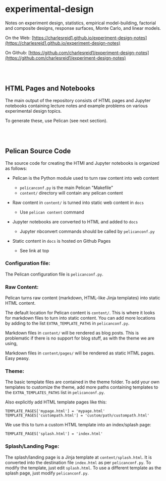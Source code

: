 # experimental-design

Notes on experiment design, statistics, empirical model-building, factorial and composite designs, response surfaces, 
Monte Carlo, and linear models. 

On the Web: [https://charlesreid1.github.io/experiment-design-notes](https://charlesreid1.github.io/experiment-design-notes)

On Github: [https://github.com/charlesreid1/experiment-design-notes](https://github.com/charlesreid1/experiment-design-notes) 

<br />
<br />


## HTML Pages and Notebooks

The main output of the repository consists of HTML pages 
and Jupyter notebooks containing lecture notes and
example problems on various experimental design topics. 

To generate these, use Pelican (see next section).


<br />
<br />


## Pelican Source Code

The source code for creating the HTMl and Jupyter notebooks
is organized as follows:

* Pelican is the Python module used to turn raw content into web content
    * `pelicanconf.py` is the main Pelican "Makefile"
    * `content/` directory will contain any pelican content

* Raw content in `content/` is turned into static web content in `docs`
    * Use `pelican content` command

* Jupyter notebooks are converted to HTML and added to `docs`
    * Jupyter nbconvert commands should be called by `pelicanconf.py`

* Static content in `docs` is hosted on Github Pages 
    * See link at top


### Configuration file:

The Pelican configuration file is `pelicanconf.py`.

### Raw Content: 

Pelican turns raw content (markdown, HTML-like Jinja templates)
into static HTML content.

The default location for Pelican content is `content/`. 
This is where it looks for markdown files to turn into static content.
You can add more locations by adding to the list `EXTRA_TEMPLATE_PATHS`
in `pelicanconf.py`.

Markdown files in `content/` will be rendered as blog posts. 
This is problematic if there is no support for blog stuff, 
as with the theme we are using,

Markdown files in `content/pages/` will be rendered as static 
HTML pages. Easy peasy. 

### Theme:

The basic template files are contained in the theme folder.
To add your own templates to customize the theme, add more paths
containing templates to the `EXTRA_TEMPLATES_PATHS` list 
in `pelicanconf.py`.

Also explicitly add HTML template pages like this:

```
TEMPLATE_PAGES['mypage.html'] = 'mypage.html'
TEMPLATE_PAGES['custompath.html'] = 'custom/path/custompath.html'
```

We use this to turn a custom HTML template into an index/splash page:

```
TEMPLATE_PAGES['splash.html'] = 'index.html'
```

### Splash/Landing Page:

The splash/landing page is a Jinja template at `content/splash.html`.
It is converted into the destination file `index.html` as per `pelicanconf.py`.
To modify the template, just edit `splash.html`. 
To use a different template as the splash page, just modify `pelicanconf.py`.

